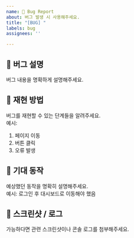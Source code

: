 ```yaml
---
name: 🐛 Bug Report
about: 버그 발생 시 사용해주세요.
title: "[BUG] "
labels: bug
assignees: ''

---
```


## 🐛 버그 설명
버그 내용을 명확하게 설명해주세요.

## 🔁 재현 방법
버그를 재현할 수 있는 단계들을 알려주세요.  
예시:
1. 페이지 이동
2. 버튼 클릭
3. 오류 발생

## 🧠 기대 동작
예상했던 동작을 명확히 설명해주세요.  
예시: 로그인 후 대시보드로 이동해야 했음

## 📸 스크린샷 / 로그
가능하다면 관련 스크린샷이나 콘솔 로그를 첨부해주세요.
